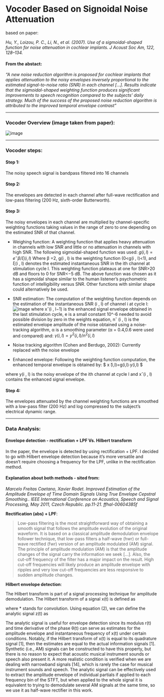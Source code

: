 # Vocoder Based on Signoidal Noise Attenuation
based on paper:

*Hu, Y., Loizou, P. C., Li, N., et al. (2007). Use of a sigmoidal-shaped function
for noise attenuation in cochlear implants. J Acoust Soc Am, 122,
128–134.*

#### From the abstact:
*“A new noise reduction algorithm is proposed for cochlear implants
that applies attenuation to the noisy envelopes inversely proportional
to the estimated signal-to-noise ratio (SNR) in each channel […]. Results indicate
that the sigmoidal-shaped weighting function produces significant improvements
to speech recognition compared to the subjects’ daily strategy.
Much of the success of the proposed noise reduction algorithm is attributed
to the improved temporal envelope contrast”*
___
### Vocoder Overview (image taken from paper):
![image](https://user-images.githubusercontent.com/79848589/189127838-3cdae8ca-8ada-4d71-94db-b5c218dd4fd4.png)
___
### Vocoder steps:
#### Step 1:
The noisy speech signal is bandpass filtered into 16 channels 
#### Step 2:
The envelopes are detected in each channel after full-wave rectification and low-pass filtering (200 Hz, sixth-order Butterworth).
#### Step 3:
 The noisy envelopes in each channel are multiplied by channel-specific weighting functions taking values in
the range of zero to one depending on the estimated SNR of that channel.
- Weighing function:
A weighting function that applies heavy attenuation in channels with low SNR and little or no attenuation in channels with high SNR.
The following sigmoidal-shaped function was used: $g(i,l)=e^-β/ξ(i ,l)$
Where β =2, g(i , l) is the weighting function (0<g(i , l)<1), and ξ(i , l) denotes the estimated
instantaneous SNR in the ith channel at stimulation cycle l. This weighting function plateaus at
one for SNR>20 dB and floors to 0 for SNR<−5 dB. The above function was chosen as it has
a sigmoidal shape similar to the human listener’s psychometric function of intelligibility versus
SNR. Other functions with similar shape could alternatively be used.

- SNR estimation:
The computation of the weighting function depends on the estimation of the instantaneous SNR (i , l) of channel i at cycle l: 
![image](https://user-images.githubusercontent.com/79848589/189133952-a86cfdfa-62c7-4071-853a-82775d55fa31.png)
where xˆ(i , l−1) is the enhanced signal envelope obtained in the last stimulation cycle, e is a
small constant 10^-6 needed to avoid possible division by zero in the weights equation, nˆ (i , l) is the estimated envelope amplitude of the noise obtained using a noise-tracking algorithm, α is a smoothing parameter (α = 0.4,0.6 were used and compared) and:
 $γ(i ,l) =y^2 (i ,l)/n^2  (i ,l)$
 
 - Noise tracking algorithm (Cohen and Berdugo, 2002):
 Currently replaced with the noise envelope
 
 - Enhanced envelope:
 Following the weighting function computation, the enhanced temporal envelope is obtained by:
 $ x ̂(i,l)=g(i,l)∙y(i,l) $

where y(i , l) is the noisy envelope of the ith channel at cycle l and xˆ(i , l) contains the enhanced signal envelope.

#### Step 4:
The envelopes attenuated by the channel weighting functions are smoothed with a low-pass filter (200 Hz) and log compressed to the subject’s electrical dynamic range. 

____

### Data Analysis:
#### Envelope detection - rectification + LPF Vs. Hilbert transform
In the paper, the envelope is detected by using rectification + LPF. I decided to go with Hilbert envelope detection because it’s more versatile and doesn’t require choosing a frequency for the LPF, unlike in the rectification method.

#### Explanation about both methods - sited from:
*Marcelo Freitas Caetano, Xavier Rodet. Improved Estimation of the Amplitude Envelope of Time Domain Signals Using True Envelope Cepstral Smoothing.. IEEE International Conference on Acoustics,
Speech and Signal Processing, May 2011, Czech Republic. pp.11-21. ffhal-00604385f*

**Rectification (abs) + LPF**: 
> Low-pass filtering is the most straightforward way of obtaining a smooth signal that follows the amplitude evolution of the original waveform. It is based on a classical amplitude demodulation envelope follower technique, that low-pass filters a half-wave (hwr) or full-wave rectified (fwr) version of an amplitude modulated (AM) signal. The principle of amplitude modulation (AM) is that the amplitude changes of the signal carry the information we seek [...]. Also, the cut-off frequency of the filter has a major impact on the result. High cut-off frequencies will likely produce an amplitude envelope with ripples and very low cut-off frequencies are less responsive to sudden amplitude changes.

**Hilbert envelope detection**: 

The Hilbert transform is part of a signal processing technique for amplitude demodulation. The Hilbert transform of a signal x(t) is defined as
 
where * stands for convolution. Using equation (2), we can define the analytic signal z(t) as 
 
The analytic signal is useful for envelope detection since its modulus r(t) and time derivative of the phase θ(t) can serve as estimates for the amplitude envelope and instantaneous frequency of x(t) under certain conditions. Notably, if the Hilbert transform of x(t) is equal to its quadrature signal [1], then the estimates are equal to the actual information signals [1]. Synthetic (i.e., AM) signals can be constructed to have this property, but there is no reason to expect that acoustic musical instrument sounds or speech also present it. A more realistic condition is verified when we are dealing with narrowband signals [14], which is rarely the case for musical instrument sounds and speech. The analytic signal can be effectively used to extract the amplitude envelope of individual partials if applied to each frequency bin of the STFT, but when applied to the whole signal it is equivalent to trying to demodulate several AM signals at the same time, so we use it as half-wave rectifier in this work.

